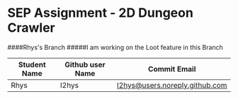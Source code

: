 # SEP Assignment - 2D Dungeon Crawler

####Rhys's Branch
#####I am working on the Loot feature in this Branch

Student Name|Github user Name|Commit Email
------------|----------------|------------
Rhys|I2hys|I2hys@users.noreply.github.com
